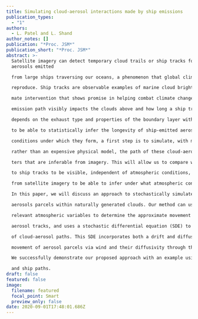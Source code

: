 ```yaml
---
title: Simulating cloud-aerosol interactions made by ship emissions
publication_types:
  - "1"
authors:
  - L. Patel and L. Shand
author_notes: []
publication: "*Proc. JSM*"
publication_short: "*Proc. JSM*"
abstract: >-
  Satellite imagery can detect temporary cloud trails or ship tracks formed from
  aerosols emitted

  from large ships traversing our oceans, a phenomenon that global climate models cannot directly

  reproduce. Ship tracks are observable examples of marine cloud brightening, a potential solar cli-

  mate intervention that shows promise in helping combat climate change. Whether or not a ship’s

  emission path visibly impacts the clouds above and how long a ship track visibly persists largely

  depends on the exhaust type and properties of the boundary layer with which it mixes. In order

  to be able to statistically infer the longevity of ship-emitted aerosols and characterize atmospheric

  conditions under which they form, a first step is to simulate, with mathematical surrogate model

  rather than an expensive physical model, the path of these cloud-aerosol interactions with parame-

  ters that are inferable from imagery. This will allow us to compare when/where we would expect

  to ship tracks to be visible, independent of atmospheric conditions, with what is actually observed

  from satellite imagery to be able to infer under what atmospheric conditions do ship tracks form.

  In this paper, we will discuss an approach to stochastically simulate the behavior of ship induced

  aerosols parcels within naturally generated clouds. Our method can use wind fields and potentially

  relevant atmospheric variables to determine the approximate movement and behavior of the cloud-

  aerosol tracks, and uses a stochastic differential equation (SDE) to model the persistence behavior

  of cloud-aerosol paths. This SDE incorporates both a drift and diffusion term which describes the

  movement of aerosol parcels via wind and their diffusivity through the atmosphere, respectively.

  We successfully demonstrate our proposed approach with an example using simulated wind fields

  and ship paths.
draft: false
featured: false
image:
  filename: featured
  focal_point: Smart
  preview_only: false
date: 2020-09-01T17:48:01.686Z
---
```

